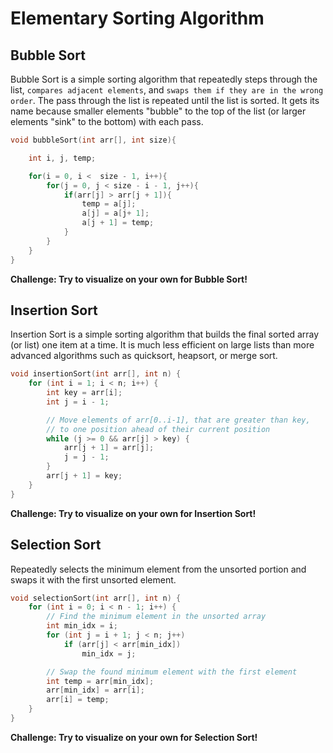 # Elementary Sorting Algorithm

## Bubble Sort 

Bubble Sort is a simple sorting algorithm that repeatedly steps through the list, `compares adjacent elements`, and `swaps them if they are in the wrong order`. The pass through the list is repeated until the list is sorted. It gets its name because smaller elements "bubble" to the top of the list (or larger elements "sink" to the bottom) with each pass.

```c
void bubbleSort(int arr[], int size){

    int i, j, temp;

    for(i = 0, i <  size - 1, i++){
        for(j = 0, j < size - i - 1, j++){
            if(arr[j] > arr[j + 1]){
                temp = a[j];
                a[j] = a[j+ 1];
                a[j + 1] = temp;
            }
        }
    }
}
```

**Challenge: Try to visualize on your own for Bubble Sort!**

## Insertion Sort

Insertion Sort is a simple sorting algorithm that builds the final sorted array (or list) one item at a time. It is much less efficient on large lists than more advanced algorithms such as quicksort, heapsort, or merge sort.

```c
void insertionSort(int arr[], int n) {
    for (int i = 1; i < n; i++) {
        int key = arr[i];
        int j = i - 1;

        // Move elements of arr[0..i-1], that are greater than key,
        // to one position ahead of their current position
        while (j >= 0 && arr[j] > key) {
            arr[j + 1] = arr[j];
            j = j - 1;
        }
        arr[j + 1] = key;
    }
}
```

**Challenge: Try to visualize on your own for Insertion Sort!**

## Selection  Sort

Repeatedly selects the minimum element from the unsorted portion and swaps it with the first unsorted element.

```c
void selectionSort(int arr[], int n) {
    for (int i = 0; i < n - 1; i++) {
        // Find the minimum element in the unsorted array
        int min_idx = i;
        for (int j = i + 1; j < n; j++)
            if (arr[j] < arr[min_idx])
                min_idx = j;

        // Swap the found minimum element with the first element
        int temp = arr[min_idx];
        arr[min_idx] = arr[i];
        arr[i] = temp;
    }
}
```

**Challenge: Try to visualize on your own for Selection Sort!**
